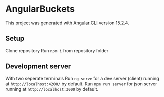 # AngularBuckets

This project was generated with [Angular CLI](https://github.com/angular/angular-cli) version 15.2.4.

## Setup

Clone repository
Run `npm i` from repository folder

## Development server

With two seperate terminals
Run `ng serve` for a dev server (client) running at `http://localhost:4200/` by default.
Run `npm run server` for json server running at `http://localhost:3000` by default.
